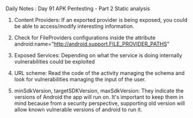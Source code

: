 Daily Notes : Day 91 
APK Pentesting - Part 2 Static analysis

1. Content Providers: If an exported provider is being exposed, you could be able to access/modify interesting information. 

2. Check for FileProviders configurations inside the attribute android:name="http://android.support.FILE_PROVIDER_PATHS"

3. Exposed Services: Depending on what the service is doing internally vulnerabilities could be exploited

4. URL scheme: Read the code of the activity managing the schema and look for vulnerabilities managing the input of the user.

5. minSdkVersion, targetSDKVersion, maxSdkVersion: They indicate the versions of Android the app will run on. It's important to keep them in mind because from a security perspective, supporting old version will allow known vulnerable versions of android to run it.